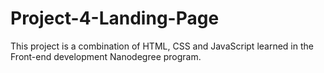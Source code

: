 # Project-4-Landing-Page
This project is a combination of HTML, CSS and JavaScript learned in the Front-end development Nanodegree program. 
